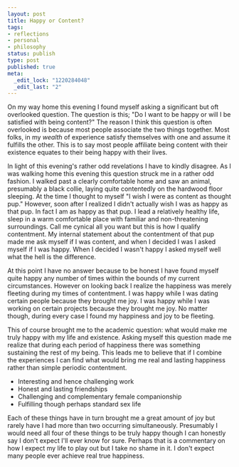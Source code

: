 ```yaml
--- 
layout: post
title: Happy or Content?
tags: 
- reflections
- personal
- philosophy
status: publish
type: post
published: true
meta: 
  _edit_lock: "1220284048"
  _edit_last: "2"
---
```

On my way home this evening I found myself asking a significant but oft overlooked question. The question is this; "Do I want to be happy or will I be satisfied with being content?" The reason I think this question is often overlooked is because most people associate the two things together. Most folks, in my <em>wealth</em> of experience satisfy themselves with one and assume it fulfills the other. This is to say most people affiliate being content with their existence equates to their being happy with their lives.

In light of this evening's rather odd revelations I have to kindly disagree. As I was walking home this evening this question struck me in a rather odd fashion. I walked past a clearly comfortable home and saw an animal, presumably a black collie, laying quite contentedly on the hardwood floor sleeping. At the time I thought to myself "I wish I were as content as thought pup." However, soon after I realized I didn't actually wish I was as happy as that pup. In fact I am as happy as that pup. I lead a relatively healthy life, sleep in a warm comfortable place with familiar and non-threatening surroundings. Call me cynical all you want but this is how I qualify contentment. My internal statement about the contentment of that pup made me ask myself if I was content, and when I decided I was I asked myself if I was happy. When I decided I wasn't happy I asked myself well what the hell is the difference.

At this point I have no answer because to be honest I have found myself quite happy any number of times within the bounds of my current circumstances. However on looking back I realize the happiness was merely fleeting during my times of contentment. I was happy while I was dating certain people because they brought me joy. I was happy while I was working on certain projects because they brought me joy. No matter though, during every case I found my happiness and joy to be fleeting.

This of course brought me to the academic question: what would make me truly happy with my life and existence. Asking myself this question made me realize that during each period of happiness there was something sustaining the rest of my being. This leads me to believe that if I combine the experiences I can find what would bring me real and lasting happiness rather than simple periodic contentment.

<ul>
	<li>Interesting and hence challenging work</li>
	<li>Honest and lasting friendships</li>
	<li>Challenging and complementary female companionship</li>
	<li>Fulfilling though perhaps standard sex life</li>
</ul>

Each of these things have in turn brought me a great amount of joy but rarely have I had more than two occurring simultaneously. Presumably I would need all four of these things to be truly happy though I can honestly say I don't expect I'll ever know for sure. Perhaps that is a commentary on how I expect my life to play out but I take no shame in it. I don't expect many people ever achieve real true happiness.
